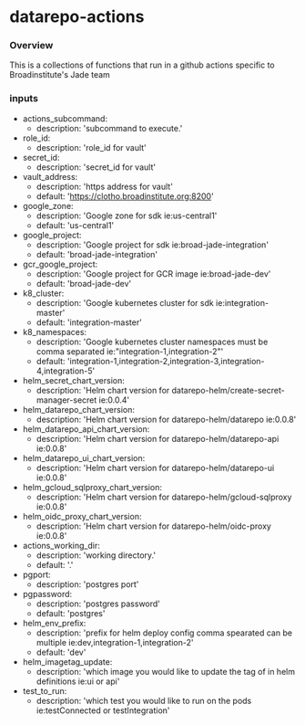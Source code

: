 # datarepo-actions


### Overview

This is a collections of functions that run in a github actions specific to Broadinstitute's Jade team

### inputs
-  actions_subcommand:
    - description: 'subcommand to execute.'
- role_id:
    - description: 'role_id for vault'
-  secret_id:
    - description: 'secret_id for vault'
-  vault_address:
    - description: 'https address for vault'
    - default: 'https://clotho.broadinstitute.org:8200'
-  google_zone:
    - description: 'Google zone for sdk ie:us-central1'
    - default: 'us-central1'
-  google_project:
    - description: 'Google project for sdk ie:broad-jade-integration'
    - default: 'broad-jade-integration'
-  gcr_google_project:
    - description: 'Google project for GCR image ie:broad-jade-dev'
    - default: 'broad-jade-dev'
-  k8_cluster:
    - description: 'Google kubernetes cluster for sdk ie:integration-master'
    - default: 'integration-master'
-  k8_namespaces:
    - description: 'Google kubernetes cluster namespaces must be comma separated ie:"integration-1,integration-2"'
    - default: 'integration-1,integration-2,integration-3,integration-4,integration-5'
-  helm_secret_chart_version:
    - description: 'Helm chart version for datarepo-helm/create-secret-manager-secret ie:0.0.4'
-  helm_datarepo_chart_version:
    - description: 'Helm chart version for datarepo-helm/datarepo ie:0.0.8'
-  helm_datarepo_api_chart_version:
    - description: 'Helm chart version for datarepo-helm/datarepo-api ie:0.0.8'
-  helm_datarepo_ui_chart_version:
    - description: 'Helm chart version for datarepo-helm/datarepo-ui ie:0.0.8'
-  helm_gcloud_sqlproxy_chart_version:
    - description: 'Helm chart version for datarepo-helm/gcloud-sqlproxy ie:0.0.8'
-  helm_oidc_proxy_chart_version:
    - description: 'Helm chart version for datarepo-helm/oidc-proxy ie:0.0.8'
-  actions_working_dir:
    - description: 'working directory.'
    - default: '.'
-  pgport:
    - description: 'postgres port'
-  pgpassword:
    - description: 'postgres password'
    - default: 'postgres'
-  helm_env_prefix:
    - description: 'prefix for helm deploy config comma spearated can be multiple ie:dev,integration-1,integration-2'
    - default: 'dev'
-  helm_imagetag_update:
    - description: 'which image you would like to update the tag of in helm definitions ie:ui or api'
-  test_to_run:
    - description: 'which test you would like to run on the pods ie:testConnected or testIntegration'
